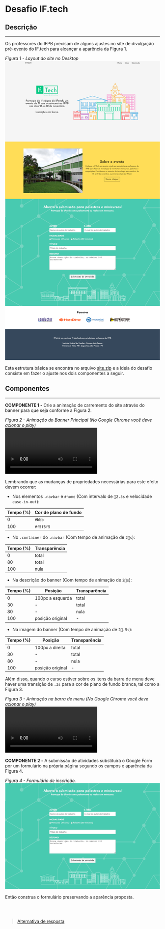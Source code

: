 # Desafio IF.tech

## Descrição
---

Os professores do IFPB precisam de alguns ajustes no site de divulgação pré-evento do IF.tech para alcançar a aparência da Figura 1.

*Figura 1 - Layout do site no Desktop*<br>
![Layout do site](assets/layout-desktop.png)

Esta estrutura básica se encontra no arquivo [site.zip](site.zip) e a ideia do desafio consiste em fazer o ajuste nos dois componentes a seguir.

## Componentes
---

**COMPONENTE 1 -** Crie a animação de carremento do site através do banner para que seja conforme a Figura 2.

*Figura 2 - Animação do Banner Principal (No Google Chrome você deve acionar o play)*<br>
<video autoplay loop controls>
  <source src="assets/banner.mp4" type="video/mp4">
</video>

Lembrando que as mudanças de propriedades necessárias para este efeito devem ocorrer:

- Nos elementos `.navbar` e `#home` (Com intervalo de `2.5s` e velocidade `ease-in-out`):

| Tempo (%) | Cor de plano de fundo |
|-|-|
| 0 | `#bbb` |
| 100 | `#f5f5f5` |

- No `.container` do `.navbar` (Com tempo de animação de `2s`):

| Tempo (%) | Transparência |
|-|-|
| 0 | total |
| 80 | total |
| 100 | nula |

- Na descrição do banner (Com tempo de animação de `2s`):

| Tempo (%) | Posição | Transparência |
|-|-|-|
| 0 | 100px a esquerda | total |
| 30 | - | total |
| 80 | - | nula |
| 100 | posição original | - |

- Na imagem do banner (Com tempo de animação de `2.5s`):

| Tempo (%) | Posição | Transparência |
|-|-|-|
| 0 | 100px a direita | total |
| 30 | - | total |
| 80 | - | nula |
| 100 | posição original | - |

Além disso, quando o curso estiver sobre os itens da barra de menu deve haver uma transição de `.3s` para a cor de plano de fundo branca, tal como a Figura 3.

*Figura 3 - Animação na barra de menu (No Google Chrome você deve acionar o play)*<br>
<video autoplay loop controls>
  <source src="assets/navbar.mp4" type="video/mp4">
</video>

**COMPONENTE 2 -**  A submissão de atividades substituirá o Google Form por um formulário na própria página segundo os campos e aparência da Figura 4.

*Figura 4 - Formulário de inscrição.*<br>
![Formulário](assets/form.png)

Então construa o formulário preservando a aparência proposta.

<br>
<br>

> [Alternativa de resposta](site-response/)